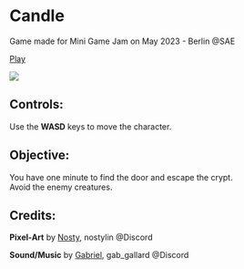 <base target="_blank">

# Candle

Game made for Mini Game Jam on May 2023 - Berlin @SAE
 
<a href="https://flektor.github.io/Candle/play/" target="_blank" rel="noopener noreferrer">Play</a>

<img src="https://firebasestorage.googleapis.com/v0/b/portfolio-7926e.appspot.com/o/images%2FCandle%2FCandle-min.png?alt=media&token=608ccb4a-8a7e-4639-ab86-7aeb15437d43" />
  
## Controls:

Use the <strong>WASD</strong> keys to move the character.

## Objective:

You have one minute to find the door and escape the crypt. <br/>
Avoid the enemy creatures.

## Credits:

<strong>Pixel-Art</strong> by <a href="https://twitter.com/nosty_lin/" target="_blank" rel="noopener noreferrer">Nosty</a>,
nostylin @Discord 

<strong>Sound/Music</strong> by <a href="https://www.gabrielgallardoalarcon.com/" target="_blank" rel="noopener noreferrer">Gabriel</a>,
gab_gallard</a> @Discord 
 
